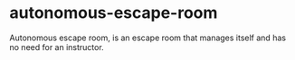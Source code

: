 # autonomous-escape-room
Autonomous escape room, is an escape room that  manages itself and has no need for an instructor.
